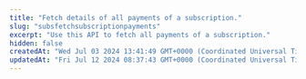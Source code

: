 ```yaml
---
title: "Fetch details of all payments of a subscription."
slug: "subsfetchsubscriptionpayments"
excerpt: "Use this API to fetch all payments of a subscription."
hidden: false
createdAt: "Wed Jul 03 2024 13:41:49 GMT+0000 (Coordinated Universal Time)"
updatedAt: "Fri Jul 12 2024 08:37:43 GMT+0000 (Coordinated Universal Time)"
---
```

